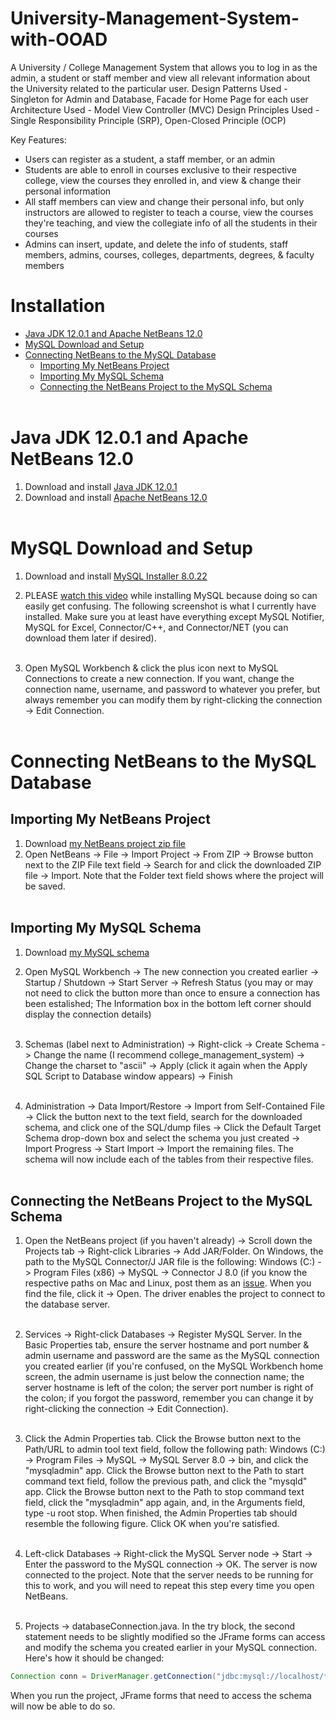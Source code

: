 # University-Management-System-with-OOAD

A University / College Management System that allows you to log in as the admin, a student or staff member and view all relevant information about the University related to the particular user.
Design Patterns Used - Singleton for Admin and Database, Facade for Home Page for each user
Architecture Used - Model View Controller (MVC)
Design Principles Used - Single Responsibility Principle (SRP), Open-Closed Principle (OCP)

Key Features:
* Users can register as a student, a staff member, or an admin
* Students are able to enroll in courses exclusive to their respective college, view the courses they enrolled in, and view & change their personal information
* All staff members can view and change their personal info, but only instructors are allowed to register to teach a course, view the courses they're teaching, and view the collegiate info of all the students in their courses
* Admins can insert, update, and delete the info of students, staff members, admins, courses, colleges, departments, degrees, & faculty members


# **Installation**
* [Java JDK 12.0.1 and Apache NetBeans 12.0](#java-jdk-12.0.1-and-apache-netbeans-12.0)
* [MySQL Download and Setup](#mysql-download-and-setup)
* [Connecting NetBeans to the MySQL Database](#connecting-netbeans-to-the-mysql-database)
  * [Importing My NetBeans Project](#importing-my-netbeans-project)
  * [Importing My MySQL Schema](#importing-my-mysql-schema)
  * [Connecting the NetBeans Project to the MySQL Schema](#connecting-the-netbeans-project-to-the-mysql-schema)<br></br>

# **Java JDK 12.0.1 and Apache NetBeans 12.0**
1. Download and install [Java JDK 12.0.1](https://www.oracle.com/java/technologies/javase/jdk12-archive-downloads.html)
2. Download and install [Apache NetBeans 12.0](https://netbeans.apache.org/download/nb120/nb120.html)<br></br>

# **MySQL Download and Setup**
1. Download and install [MySQL Installer 8.0.22](https://dev.mysql.com/downloads/windows/installer/8.0.html)
2. PLEASE [watch this video](https://www.youtube.com/watch?v=2Qi3b_Qu4Xo) while installing MySQL because doing so can easily get confusing. The following screenshot is what I currently have installed. Make sure you at least have everything except MySQL Notifier, MySQL for Excel, Connector/C++, and Connector/NET (you can download them later if desired).<br></br>

3. Open MySQL Workbench & click the plus icon next to MySQL Connections to create a new connection. If you want, change the connection name, username, and password to whatever you prefer, but always remember you can modify them by right-clicking the connection -> Edit Connection.<br></br>


# **Connecting NetBeans to the MySQL Database**

## **Importing My NetBeans Project**
1. Download [my NetBeans project zip file](https://github.com/Paul-Nixon/college_management_system/blob/main/college_management_system_mysql_workbench_export.zip)
2. Open NetBeans -> File -> Import Project -> From ZIP -> Browse button next to the ZIP File text field -> Search for and click the downloaded ZIP file -> Import. Note that the Folder text field shows where the project will be saved.<br></br>

## **Importing My MySQL Schema**

1. Download [my MySQL schema](https://github.com/Paul-Nixon/college_management_system/blob/main/college_management_system_mysql_workbench_export.zip)

2. Open MySQL Workbench -> The new connection you created earlier -> Startup / Shutdown -> Start Server -> Refresh Status (you may or may not need to click the button more than once to ensure a connection has been estalished; The Information box in the bottom left corner should display the connection details)<br></br>  

3. Schemas (label next to Administration) -> Right-click -> Create Schema -> Change the name (I recommend college_management_system) -> Change the charset to "ascii" -> Apply (click it again when the Apply SQL Script to Database window appears) -> Finish<br></br>  

4. Administration -> Data Import/Restore -> Import from Self-Contained File -> Click the button next to the text field, search for the downloaded schema, and click one of the SQL/dump files -> Click the Default Target Schema drop-down box and select the schema you just created -> Import Progress -> Start Import -> Import the remaining files. The schema will now include each of the tables from their respective files.<br></br>

## **Connecting the NetBeans Project to the MySQL Schema**  
1. Open the NetBeans project (if you haven't already) -> Scroll down the Projects tab -> Right-click Libraries -> Add JAR/Folder. On Windows, the path to the MySQL Connector/J JAR file is the following: Windows (C:) -> Program Files (x86) -> MySQL -> Connector J 8.0 (if you know the respective paths on Mac and Linux, post them as an [issue](https://github.com/Paul-Nixon/college_management_system/issues). When you find the file, click it -> Open. The driver enables the project to connect to the database server.<br></br>


2. Services -> Right-click Databases -> Register MySQL Server. In the Basic Properties tab, ensure the server hostname and port number & admin username and password are the same as the MySQL connection you created earlier (if you're confused, on the MySQL Workbench home screen, the admin username is just below the connection name; the server hostname is left of the colon; the server port number is right of the colon; if you forgot the password, remember you can change it by right-clicking the connection -> Edit Connection).<br></br>


3. Click the Admin Properties tab. Click the Browse button next to the Path/URL to admin tool text field, follow the following path: Windows (C:) -> Program Files -> MySQL -> MySQL Server 8.0 -> bin, and click the "mysqladmin" app. Click the Browse button next to the Path to start command text field, follow the previous path, and click the "mysqld" app. Click the Browse button next to the Path to stop command text field, click the "mysqladmin" app again, and, in the Arguments field, type -u root stop. When finished, the Admin Properties tab should resemble the following figure. Click OK when you're satisfied.<br></br>


4. Left-click Databases -> Right-click the MySQL Server node -> Start -> Enter the password to the MySQL connection -> OK. The server is now connected to the project. Note that the server needs to be running for this to work, and you will need to repeat this step every time you open NetBeans.<br></br>


5. Projects -> databaseConnection.java. In the try block, the second statement needs to be slightly modified so the JFrame forms can access and modify the schema you created earlier in your MySQL connection. Here's how it should be changed:
```java
Connection conn = DriverManager.getConnection("jdbc:mysql://localhost/*insert schema name here*", "*insert admin username here*", "*insert admin password here*")
```
When you run the project, JFrame forms that need to access the schema will now be able to do so.
